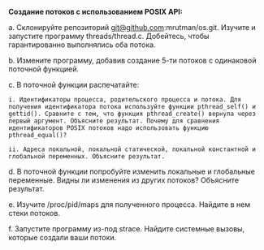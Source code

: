 **Создание потоков с использованием POSIX API:**

a. Склонируйте репозиторий git@github.com:mrutman/os.git. Изучите и запустите программу threads/thread.c. Добейтесь, чтобы гарантированно выполнялись оба потока.

b. Измените программу, добавив создание 5-ти потоков с одинаковой поточной функцией.

c. В поточной функции распечатайте:

    i. Идентификаторы процесса, родительского процесса и потока. Для получения идентификатора потока используйте функции pthread_self() и gettid(). Сравните с тем, что функция pthread_create() вернула через первый аргумент. Объясните результат. Почему для сравнения идентификаторов POSIX потоков надо использовать функцию pthread_equal()?

    ii. Адреса локальной, локальной статической, локальной константной и глобальной переменных. Объясните результат.

d. В поточной функции попробуйте изменить локальные и глобальные переменные. Видны ли изменения из других потоков? Объясните результат.

e. Изучите /proc/pid/maps для полученного процесса. Найдите в нем стеки потоков.

f. Запустите программу из-под strace. Найдите системные вызовы, которые создали ваши потоки.
